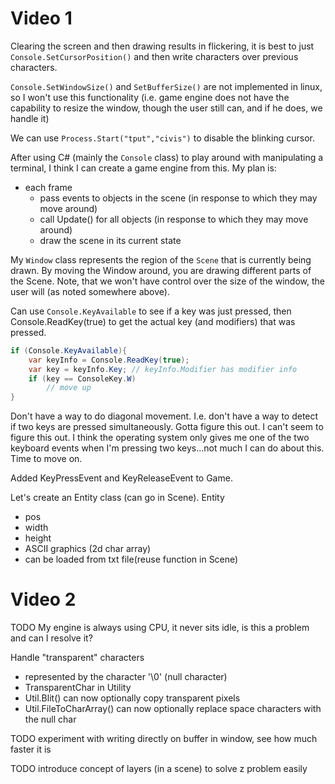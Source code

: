 Video 1
=======
Clearing the screen and then drawing results in flickering, it is best to just `Console.SetCursorPosition()` and then write characters over previous characters.

`Console.SetWindowSize()` and `SetBufferSize()` are not implemented in linux, so I won't use this functionality (i.e. game engine does not have the capability to resize the window, though the user still can, and if he does, we handle it)

We can use `Process.Start("tput","civis")` to disable the blinking cursor.

After using C# (mainly the `Console` class) to play around with manipulating a terminal, I think I can create a game engine from this. My plan is:
- each frame
  - pass events to objects in the scene (in response to which they may move around)
  - call Update() for all objects (in response to which they may move around)
  - draw the scene in its current state

My `Window` class represents the region of the `Scene` that is currently being drawn. By moving the Window around, you are drawing different parts of the Scene. Note, that we won't have control over the size of the window, the user will (as noted somewhere above).

Can use `Console.KeyAvailable` to see if a key was just pressed, then Console.ReadKey(true) to get the actual key (and modifiers) that was pressed.
~~~~~~~~~~cs
if (Console.KeyAvailable){
    var keyInfo = Console.ReadKey(true);
    var key = keyInfo.Key; // keyInfo.Modifier has modifier info
    if (key == ConsoleKey.W)
        // move up
}
~~~~~~~~~~

Don't have a way to do diagonal movement. I.e. don't have a way to detect if two keys are pressed simultaneously. Gotta figure this out. I can't seem to figure this out. I think the operating system only gives me one of the two keyboard events when I'm pressing two keys...not much I can do about this. Time to move on.

Added KeyPressEvent and KeyReleaseEvent to Game.

Let's create an Entity class (can go in Scene).
Entity
- pos
- width
- height
- ASCII graphics (2d char array)
- can be loaded from txt file(reuse function in Scene)

Video 2
=======
TODO My engine is always using CPU, it never sits idle, is this a problem and can I resolve it?

Handle "transparent" characters
- represented by the character '\0' (null character)
- TransparentChar in Utility
- Util.Blit() can now optionally copy transparent pixels
- Util.FileToCharArray() can now optionally replace space characters with the null char

TODO experiment with writing directly on buffer in window, see how much faster it is

TODO introduce concept of layers (in a scene) to solve z problem easily